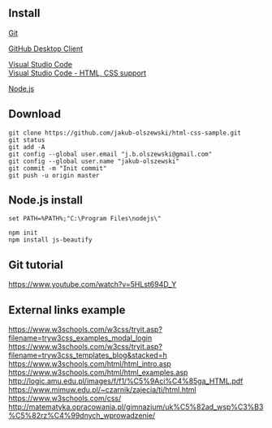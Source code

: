  ## Install

<a href="https://git-for-windows.github.io/">Git</a><br />

<a href="https://desktop.github.com/">GitHub Desktop Client</a><br />

<a href="https://code.visualstudio.com/">Visual Studio Code</a><br />
<a href="https://marketplace.visualstudio.com/items?itemName=ecmel.vscode-html-css">Visual Studio Code - HTML, CSS support</a><br />

<a href="https://nodejs.org/en/download/">Node.js</a><br />


## Download
```
git clone https://github.com/jakub-olszewski/html-css-sample.git
git status 
git add -A 
git config --global user.email "j.b.olszewski@gmail.com" 
git config --global user.name "jakub-olszewski" 
git commit -m "Init commit"
git push -u origin master
```

## Node.js install
```
set PATH=%PATH%;"C:\Program Files\nodejs\"

npm init
npm install js-beautify
```

## Git tutorial 

https://www.youtube.com/watch?v=5HLst694D_Y<br />

## External links example
https://www.w3schools.com/w3css/tryit.asp?filename=tryw3css_examples_modal_login<br />
https://www.w3schools.com/w3css/tryit.asp?filename=tryw3css_templates_blog&stacked=h<br />
https://www.w3schools.com/html/html_intro.asp<br />
https://www.w3schools.com/html/html_examples.asp<br />
http://logic.amu.edu.pl/images/f/f1/%C5%9Aci%C4%85ga_HTML.pdf<br />
https://www.mimuw.edu.pl/~czarnik/zajecia/ti/html.html<br />
https://www.w3schools.com/css/
http://matematyka.opracowania.pl/gimnazjum/uk%C5%82ad_wsp%C3%B3%C5%82rz%C4%99dnych_wprowadzenie/
